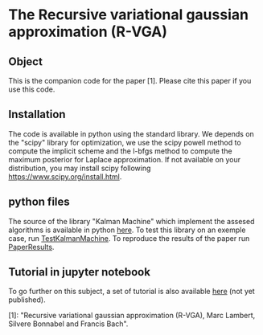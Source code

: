 # The Recursive variational gaussian approximation (R-VGA)

## Object

This is the companion code for the paper \[1\]. Please cite this paper if you use this code.  

## Installation
The code is available in python using the standard library. We depends on the "scipy" library for optimization, we use the scipy powell method to compute the implicit scheme and the l-bfgs method to compute the maximum posterior for Laplace approximation. If not available on your distribution, you may install scipy following https://www.scipy.org/install.html.

## python files
The source of the library "Kalman Machine" which implement the assesed algorithms is available in python [here][0]. To test this library on an exemple case, run [TestKalmanMachine][1]. To reproduce the results of the paper run [PaperResults][2]. 

## Tutorial in jupyter notebook
To go further on this subject, a set of tutorial is also available [here][3] (not yet published). 

[0]: ./KalmanMachine
[1]: ./TestKalmanMachine.py
[2]: ./PaperResults.py
[3]: ./Tutorial/README.md

\[1\]: "Recursive variational gaussian approximation (R-VGA), Marc Lambert, Silvere Bonnabel and Francis Bach". 
